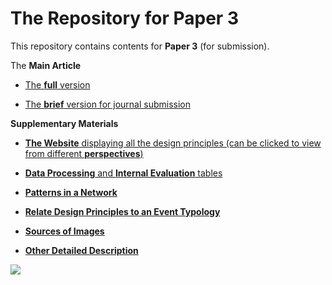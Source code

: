 # The Repository for Paper 3 


This repository contains contents for **Paper 3** (for submission).

The **Main Article**

- [The **full** version](https://github.com/1309928130/Paper3_SupplementaryMaterials/blob/main/Main%20Article.pdf)

- [The **brief** version for journal submission](https://github.com/1309928130/Paper3_Repository/blob/main/Paper3_forSustainableCities_9Kwords%20(9).pdf)

**Supplementary Materials**

 - [**The Website** displaying all the design principles (can be clicked to view from different **perspectives**)](http://c1309928130.pythonanywhere.com/?dimension=All)

 - [**Data Processing** and **Internal Evaluation** tables](https://github.com/1309928130/Paper3_Repository/raw/main/DataProcessing_and_InternalEvaluation.xlsx)

 - [**Patterns in a Network**](https://htmlpreview.github.io/?https://github.com/1309928130/Paper3_Repository/blob/main/patterns%20in%20a%20nework.html)

 - [**Relate Design Principles to an Event Typology**](https://htmlpreview.github.io/?https://github.com/1309928130/Paper3_Repository/blob/main/relate%20to%20an%20event%20typology.html)


 - [**Sources of Images**](https://github.com/1309928130/Paper3_SupplementaryMaterials/blob/main/Supplementary%20Material%202%20-%20Sources%20of%20Figures.md)

 - [**Other Detailed Description**](https://github.com/1309928130/Paper3_SupplementaryMaterials/blob/main/Supplementary%20Materials%20-%20Detailed%20Information.pdf)

   
[![](https://github.com/1309928130/Paper3_SupplementaryMaterials/blob/main/Websnap1.png)](http://c1309928130.pythonanywhere.com/?dimension=All)

<script src="https://utteranc.es/client.js"
        repo="1309928130/Paper3_Repository"
        issue-term="pathname"
        label="Comment"
        theme="github-light"
        crossorigin="anonymous"
        async>
</script>





<!-- Utterances comment section -->
<script src="https://utteranc.es/client.js"
        repo="1309928130/Paper3_Repository"
        issue-term="pathname"
        label="Comment"
        theme="github-light"
        crossorigin="anonymous"
        async>
</script>
